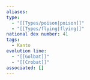 ```yaml
---
aliases: 
type:
  - "[[Types/poison|poison]]"
  - "[[Types/flying|flying]]"
national dex number: 41
tags:
  - Kanto
evolution line:
  - "[[Golbat]]"
  - "[[Crobat]]"
associated: []
---
```


